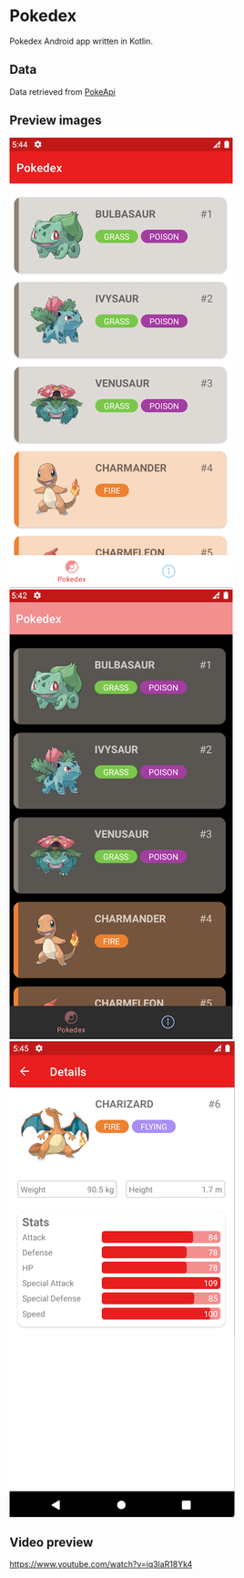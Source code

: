 # Pokedex
Pokedex Android app written in Kotlin.

## Data
Data retrieved from [PokeApi](https://pokeapi.co)

## Preview images
![List Light](screenshots/list_light.png) 
![List Dark](screenshots/list_dark.png) 
![Details](screenshots/details_light.png) 

## Video preview
https://www.youtube.com/watch?v=iq3laR18Yk4